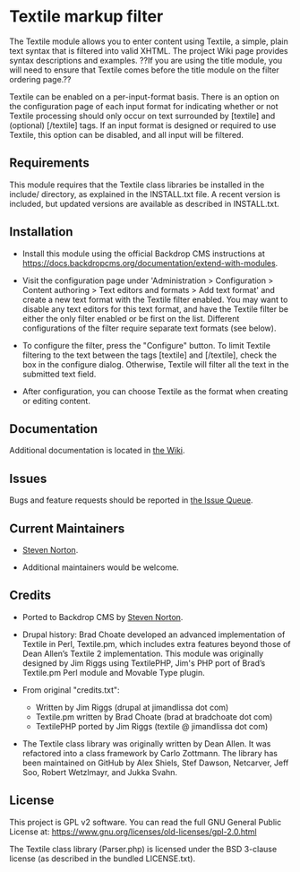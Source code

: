 
Textile markup filter
======================

The Textile module allows you to enter content using Textile, a simple, plain
text syntax that is filtered into valid XHTML. The project Wiki page provides
syntax descriptions and examples. ??If you are using the title module, you will
need to ensure that Textile comes before the title module on the filter ordering
page.??

Textile can be enabled on a per-input-format basis.  There is an
option on the configuration page of each input format for indicating
whether or not Textile processing should only occur on text surrounded
by [textile] and (optional) [/textile] tags.  If an input format is
designed or required to use Textile, this option can be disabled, and
all input will be filtered.


Requirements
------------

This module requires that the Textile class libraries be installed in the 
include/ directory, as explained in the INSTALL.txt file. A recent version 
is included, but updated versions are available as described in INSTALL.txt.

Installation
------------

- Install this module using the official Backdrop CMS instructions at
  https://docs.backdropcms.org/documentation/extend-with-modules.

- Visit the configuration page under 'Administration > Configuration > Content 
  authoring > Text editors and formats > Add text format' and create a new text 
  format with the Textile filter enabled. You may want to disable any text
  editors for this text format, and have the Textile filter be either the only
  filter enabled or be first on the list. Different configurations of the
  filter require separate text formats (see below).

- To configure the filter, press the "Configure" button. To limit Textile 
  filtering to the text between the tags \[textile] and \[/textile], check the
  box in the configure dialog. Otherwise, Textile will filter all the text
  in the submitted text field.

- After configuration, you can choose Textile as the format when creating
  or editing content. 


Documentation <!-- Do not include if you have not created a wiki page. -->
-------------

Additional documentation is located in [the Wiki](https://github.com/backdrop-contrib/foo-project/wiki/Documentation).

Issues 
------

Bugs and feature requests should be reported in [the Issue Queue](https://github.com/backdrop-contrib/foo-project/issues).

Current Maintainers 
-------------------

- [Steven Norton](https://github.com/sjnorton-aa).

- Additional maintainers would be welcome.

Credits 
-------

- Ported to Backdrop CMS by [Steven Norton](https://github.com/sjnorton-aa).
- Drupal history: Brad Choate developed an advanced implementation of Textile in
Perl, Textile.pm, which includes extra features beyond those of Dean Allen’s
Textile 2 implementation. This module was originally designed by Jim Riggs using
TextilePHP, Jim's PHP port of Brad’s Textile.pm Perl module and Movable Type
plugin.
- From original "credits.txt":
  - Written by Jim Riggs (drupal at jimandlissa dot com)
  - Textile.pm written by Brad Choate (brad at bradchoate dot com)
  - TextilePHP ported by Jim Riggs (textile @ jimandlissa dot com)

- The Textile class library was originally written by Dean Allen. It was refactored into a class framework by Carlo Zottmann. The library has been maintained on GitHub by Alex Shiels, Stef Dawson, Netcarver, Jeff Soo, Robert Wetzlmayr, and Jukka Svahn.


License 
-------

This project is GPL v2 software.
You can read the full GNU General Public License at: https://www.gnu.org/licenses/old-licenses/gpl-2.0.html

The Textile class library (Parser.php) is licensed under the BSD 3-clause
license (as described in the bundled LICENSE.txt).
